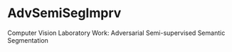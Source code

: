 # AdvSemiSegImprv
Computer Vision Laboratory Work: Adversarial Semi-supervised Semantic Segmentation
